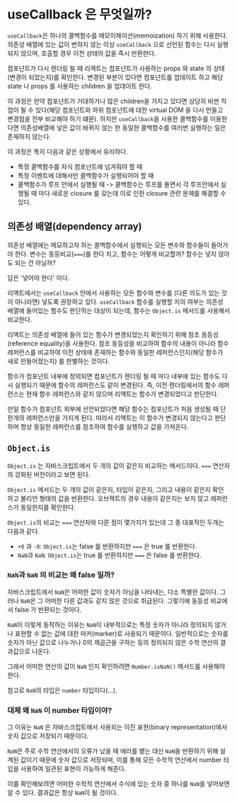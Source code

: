 # useCallback 은 무엇일까?
`useCallback`은 하나의 콜백함수를 메모이제이션(memoization) 하기 위해 사용한다.
의존성 배열에 있는 값이 변하지 않는 이상 `useCallback` 으로 선언된 함수는 다시 실행되지 않으며, 호출할 경우 이전 상태의 값을 즉시 반환한다.

컴포넌트가 다시 렌더링 될 때 리액트는 컴포넌트가 사용하는 props 와 state 의 상태(변경이 되었는지)를 확인한다.
변경된 부분이 있다면 컴포넌트를 업데이트 하고 해당 state 나 props 를 사용하는 children 을 업데이트 한다.

이 과정은 만약 컴포넌트가 거대하거나 많은 children을 가지고 있다면 상당히 비싼 작업이 될 수 있다(해당 컴포넌트와 하위 컴포넌트에 대한 virtual DOM 을 다시 만들고 변경점을 전부 비교해야 하기 떄문).
하지만 `useCallback`을 사용한 콜백함수를 이용한다면 의존성배열에 넣은 값이 바뀌지 않는 한 동일한 콜백함수를 여러번 실행하는 일은 존재하지 않는다.

이 과정은 특히 다음과 같은 상황에서 유리하다.
* 특정 콜백함수를 자식 컴포넌트에 넘겨줘야 할 때
* 특정 이벤트에 대해서만 콜백함수가 실행되어야 할 때
* 콜백함수가 루프 안에서 실행될 때 -> 콜백함수는 루프를 돌면서 각 루프안에서 실행될 때 마다 새로운 closure 를 갖는데 이로 인한 closure 관련 문제를 해결할 수 있다.

## 의존성 배열(dependency array)
의존성 배열에는 메모하고자 하는 콜백함수에서 실행되는 모든 변수와 함수들이 들어가야 한다.
변수는 동등비교(`===`)를 한다 치고, 함수는 어떻게 비교할까? 함수는 넣지 않아도 되는 건 아닐까?

답은 '넣어야 한다' 이다. 

리액트에서는 `useCallback` 안에서 사용하는 모든 함수와 변수를 (다른 의도가 있는 것이 아니라면) 넣도록 권장하고 있다.
`useCallback` 함수를 실행할 지의 여부는 의존성 배열에 들어있는 함수도 판단하는 대상이 되는데, 함수는 `Object.is` 메서드를 사용해서 비교한다.

리액트는 의존성 배열에 들어 있는 함수가 변경되었는지 확인하기 위해 참조 동등성(reference equality)을 사용한다.
참조 동등성을 비교하여 함수의 내용이 아니라 함수 레퍼런스를 비교하여 이전 상태에 존재하는 함수와 동일한 레퍼런스인지(해당 함수가 새로 만들어졌는지) 를 판별하는 것이다.

함수가 컴포넌트 내부에 정의되면 컴포넌트가 렌더링 될 때 마다 내부에 있는 함수도 다시 실행되기 때문에 함수의 레퍼런스도 같이 변경된다.
즉, 이전 렌더링에서의 함수 레퍼런스는 현재 함수 레퍼런스와 같지 않으며 리액트는 함수가 변경되었다고 판단한다.

만일 함수가 컴포넌트 외부에 선언되었다면 해당 함수는 컴포넌트가 처음 생성될 때 단 한개의 레퍼런스만을 가지게 된다.
따라서 리액트는 이 함수가 변경되지 않는다고 판단하며 항상 동일한 레퍼런스를 참조하여 함수를 실행하고 값을 가져온다.

## `Object.is`
`Object.is` 는 자바스크립트에서 두 개의 값이 같은지 비교하는 메서드이다.
`===` 연산자의 강화된 버전이라고 보면 된다.

`Object.is` 메서드는 두 개의 값이 같은지, 타입이 같은지, 그리고 내용이 같은지 확인 하고 불리언 형태의 값을 반환한다. 
오브젝트의 경우 내용이 같은지는 보지 않고 레퍼런스가 동일한지를 확인한다.

`Object.is`의 비교는 `===` 연산자와 다른 점이 몇가지가 있는데 그 중 대표적인 두개는 다음과 같다.
* `+0` 과 `-0`: `Object.is`는 false 를 반환하지만 `===` 은 true 를 반환한다.
* `NaN`과 `NaN`: `Object.is`는 true 를 반환하지만 `===` 은 false 를 반환한다.

### `NaN`과 `NaN` 의 비교는 왜 false 일까?
자바스크립트에서 `NaN`은 어떠한 값이 숫자가 아님을 나타내는, 다소 특별한 값이다.
그러나 `NaN`은 그 어떠한 다른 값과도 같지 않은 것으로 취급된다. 그렇기에 동등성 비교에서 false 가 반환되는 것이다.

`NaN`이 이렇게 동작하는 이유는 `NaN`이 내부적으로는 특정 숫자가 아니라 정의되지 않거나 표현할 수 없는 값에 대한 마커(marker)로 사용되기 때문이다.
일반적으로는 숫자를 숫자가 아닌 값으로 나누거나 0의 제곱근을 구하는 등의 정의되지 않은 수학 연산의 결과값으로 나온다.

그래서 어떠한 연산의 값이 `NaN` 인지 확인하려면 `Number.isNaN()` 메서드를 사용해야 한다.

참고로 `NaN`의 타입은 `number` 타입이다(...). 

### 대체 왜 `NaN` 이 number 타입이야?
그 이유는 `NaN` 은 자바스크립트에서 사용되는 이진 표현(binary representation)에서 숫자 값으로 저장되기 때문이다.

`NaN`은 주로 수학 연산에서의 오류가 났을 때 에러를 뱉는 대신 `NaN`을 반환하기 위해 설계된 값이기 때문에 숫자 값으로 저장되며,
이를 통해 모든 수학적 연산에서 number 타입을 사용하여 일관된 표현이 가능하게 해준다. 

이를 확인해보려면 어떠한 수학적 연산에서 수식에 있는 숫자 중 하나를 `NaN`을 넣어보면 알 수 있다. 
결과값은 항상 `NaN`이 될 것이다.
